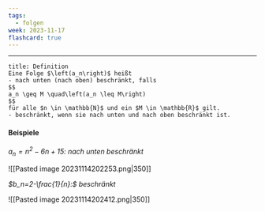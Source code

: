 ```yaml
---
tags:
  - folgen
week: 2023-11-17
flashcard: true
---
```

***

```ad-important
title: Definition
Eine Folge $\left(a_n\right)$ heißt
- nach unten (nach oben) beschränkt, falls
$$
a_n \geq M \quad\left(a_n \leq M\right)
$$
für alle $n \in \mathbb{N}$ und ein $M \in \mathbb{R}$ gilt.
- beschränkt, wenn sie nach unten und nach oben beschränkt ist.

```

#### Beispiele

*$a_n=n^2-6 n+15:$ nach unten beschränkt*

![[Pasted image 20231114202253.png|350]]

*$b_n=2-\frac{1}{n}:$ beschränkt*

![[Pasted image 20231114202412.png|350]]
